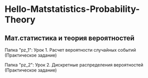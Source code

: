 # Hello-Matstatistics-Probability-Theory
## Мат.статистика и теория вероятностей

Папка "pz_1": Урок 1. Расчет вероятности случайных событий (Практическое задание)

Папка "pz_2": Урок 2. Дискретные распределения вероятностей (Практическое задание)
